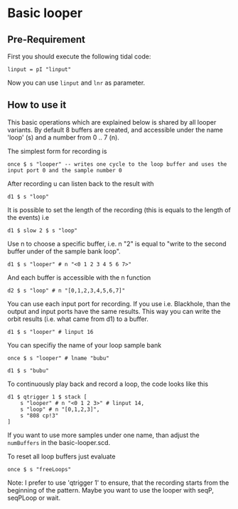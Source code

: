# Basic looper

## Pre-Requirement

First you should execute the following tidal code:

```
linput = pI "linput"
```

Now you can use `linput` and `lnr` as parameter.

## How to use it

This basic operations which are explained below is shared by all looper variants. By default 8 buffers are created, and accessible under the name 'loop' (s) and a number from 0 .. 7 (n).

The simplest form for recording is

```
once $ s "looper" -- writes one cycle to the loop buffer and uses the input port 0 and the sample number 0
```

After recording u can listen back to the result with

```
d1 $ s "loop"
```

It is possible to set the length of the recording (this is equals to the length of the events) i.e

```
d1 $ slow 2 $ s "loop"
```

Use n to choose a specific buffer, i.e. n "2" is equal to "write to the second buffer under of the sample bank loop".

```
d1 $ s "looper" # n "<0 1 2 3 4 5 6 7>"
```

And each buffer is accessible with the n function

```
d2 $ s "loop" # n "[0,1,2,3,4,5,6,7]"
```

You can use each input port for recording. If you use i.e. Blackhole, than the output and input ports have the same results. This way you can write the orbit results (i.e. what came from d1) to a buffer.

```
d1 $ s "looper" # linput 16
```

You can specifiy the name of your loop sample bank

``` 
once $ s "looper" # lname "bubu"

d1 $ s "bubu"
```

To continuously play back and record a loop, the code looks like this

```
d1 $ qtrigger 1 $ stack [
    s "looper" # n "<0 1 2 3>" # linput 14,
    s "loop" # n "[0,1,2,3]",
    s "808 cp!3"
]
```

If you want to use more samples under one name, than adjust the `numBuffers` in the basic-looper.scd.

To reset all loop buffers just evaluate

```
once $ s "freeLoops"
```

Note: I prefer to use 'qtrigger 1' to ensure, that the recording starts from the beginning of the pattern.
Maybe you want to use the looper with seqP, seqPLoop or wait.
